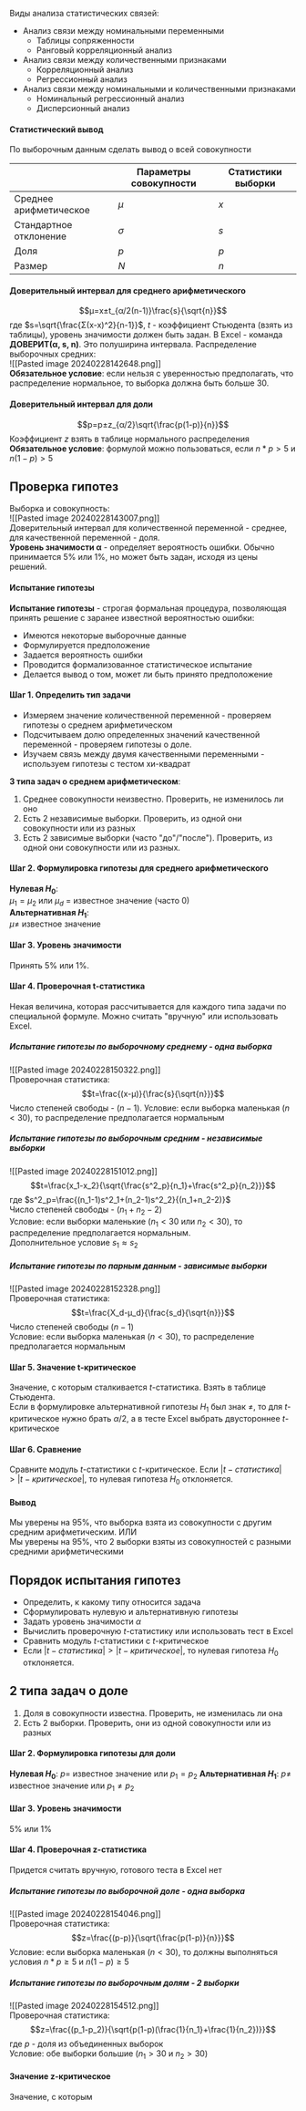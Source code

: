 Виды анализа статистических связей:
- Анализ связи между номинальными переменными
	- Таблицы сопряженности
	- Ранговый корреляционный анализ
- Анализ связи между количественными признаками
	- Корреляционный анализ
	- Регрессионный анализ
- Анализ связи между номинальными и количественными признаками
	- Номинальный регрессионный анализ
	- Дисперсионный анализ
#### Статистический вывод
По выборочным данным сделать вывод о всей совокупности

|                        | Параметры совокупности | Статистики выборки |
| ---------------------- | ---------------------- | ------------------ |
| Среднее арифметическое | $μ$                    | $x$                |
| Стандартное отклонение | $σ$                    | $s$                |
| Доля                   | $p$                    | $p$                |
| Размер                 | $N$                    | $n$                |
#### Доверительный интервал для среднего арифметического
$$μ=x±t_{α/2(n-1)}\frac{s}{\sqrt{n}}$$где $s=\sqrt{\frac{Σ(x-x)^2}{n-1}}$, $t$ - коэффициент Стьюдента (взять из таблицы), уровень значимости должен быть задан. В Excel - команда **ДОВЕРИТ(α, s, n)**. Это полуширина интервала.
Распределение выборочных средних:  
![[Pasted image 20240228142648.png]]  
**Обязательное условие**: если нельзя с уверенностью предполагать, что распределение нормальное, то выборка должна быть больше 30.
#### Доверительный интервал для доли
$$p=p±z_{α/2}\sqrt{\frac{p(1-p)}{n}}$$
Коэффициент $z$ взять в таблице нормального распределения
**Обязательное условие**: формулой можно пользоваться, если $n*p>5$ и $n(1-p)>5$
## Проверка гипотез
Выборка и совокупность:  
![[Pasted image 20240228143007.png]]  
Доверительный интервал для количественной переменной - среднее, для качественной переменной - доля.  
**Уровень значимости α** - определяет вероятность ошибки. Обычно принимается 5% или 1%, но может быть задан, исходя из цены решений.  
#### Испытание гипотезы
**Испытание гипотезы** - строгая формальная процедура, позволяющая принять решение с заранее известной вероятностью ошибки:
- Имеются некоторые выборочные данные
- Формулируется предположение
- Задается вероятность ошибки
- Проводится формализованное статистическое испытание
- Делается вывод о том, может ли быть принято предположение
#### Шаг 1. Определить тип задачи
- Измеряем значение количественной переменной - проверяем гипотезы о среднем арифметическом
- Подсчитываем долю определенных значений качественной переменной - проверяем гипотезы о доле.
- Изучаем связь между двумя качественными переменными - используем гипотезы с тестом хи-квадрат
  
**3 типа задач о среднем арифметическом**:
1. Среднее совокупности неизвестно. Проверить, не изменилось ли оно
2. Есть 2 независимые выборки. Проверить, из одной они совокупности или из разных
3. Есть 2 зависимые выборки (часто "до"/"после"). Проверить, из одной они совокупности или из разных.
  
#### Шаг 2. Формулировка гипотезы для среднего арифметического
**Нулевая $H_0$**:  
$μ_1=μ_2$ или $μ_d$ = известное значение (часто 0)  
**Альтернативная $H_1$**:  
$μ≠$ известное значение
#### Шаг 3. Уровень значимости
Принять 5% или 1%.  
#### Шаг 4. Проверочная t-статистика
Некая величина, которая рассчитывается для каждого типа задачи по специальной формуле. Можно считать "вручную" или использовать Excel.
##### Испытание гипотезы по выборочному среднему - одна выборка
![[Pasted image 20240228150322.png]]  
Проверочная статистика:
$$t=\frac{(x-μ)}{\frac{s}{\sqrt{n}}}$$
Число степеней свободы - $(n-1)$.
Условие: если выборка маленькая ($n<30$), то распределение предполагается нормальным
##### Испытание гипотезы по выборочным средним - независимые выборки
![[Pasted image 20240228151012.png]]  
$$t=\frac{x_1-x_2}{\sqrt{\frac{s^2_p}{n_1}+\frac{s^2_p}{n_2}}}$$где $s^2_p=\frac{(n_1-1)s^2_1+(n_2-1)s^2_2}{(n_1+n_2-2)}$  
Число степеней свободы - $(n_1+n_2-2)$  
Условие: если выборки маленькие ($n_1<30$ или $n_2<30$), то распределение предполагается нормальным.  
Дополнительное условие $s_1≈s_2$
##### Испытание гипотезы по парным данным - зависимые выборки
![[Pasted image 20240228152328.png]]  
Проверочная статистика:  
$$t=\frac{X_d-μ_d}{\frac{s_d}{\sqrt{n}}}$$Число степеней свободы $(n-1)$  
Условие: если выборка маленькая $(n<30)$, то распределение предполагается нормальным
#### Шаг 5. Значение t-критическое
Значение, с которым сталкивается $t$-статистика. Взять в таблице Стьюдента.  
Если в формулировке альтернативной гипотезы $H_1$ был знак $≠$, то для $t$-критическое нужно брать $α/2$, а в тесте Excel выбрать двустороннее $t$-критическое
#### Шаг 6. Сравнение
Сравните модуль $t$-статистики с $t$-критическое. Если $|t-статистика|>|t-критическое|$, то нулевая гипотеза $H_0$ отклоняется.  
#### Вывод
Мы уверены на 95%, что выборка взята из совокупности с другим средним арифметическим.  ИЛИ  
Мы уверены на 95%, что 2 выборки взяты из совокупностей с разными средними арифметическими
## Порядок испытания гипотез
- Определить, к какому типу относится задача
- Сформулировать нулевую и альтернативную гипотезы
- Задать уровень значимости $α$
- Вычислить проверочную $t$-статистику или использовать тест в Excel
- Сравнить модуль $t$-статистики с $t$-критическое
- Если $|t-статистика|>|t-критическое|$, то нулевая гипотеза $H_0$ отклоняется.  
## 2 типа задач о доле
1. Доля в совокупности известна. Проверить, не изменилась ли она
2. Есть 2 выборки. Проверить, они из одной совокупности или из разных
#### Шаг 2. Формулировка гипотезы для доли
**Нулевая $H_0$**:
$p =$ известное значение или $p_1=p_2$
**Альтернативная $H_1$**:
$p≠$ известное значение или $p_1≠p_2$
#### Шаг 3. Уровень значимости
5% или 1%
#### Шаг 4. Проверочная z-статистика
Придется считать вручную, готового теста в Excel нет
##### Испытание гипотезы по выборочной доле - одна выборка
![[Pasted image 20240228154046.png]]  
Проверочная статистика:
$$z=\frac{(p-p)}{\sqrt{\frac{p(1-p)}{n}}}$$
Условие: если выборка маленькая $(n<30)$, то должны выполняться условия $n*p≥5$ и $n(1-p)≥5$
##### Испытание гипотезы по выборочным долям - 2 выборки
![[Pasted image 20240228154512.png]]  
Проверочная статистика:
$$z=\frac{(p_1-p_2)}{\sqrt{p(1-p)(\frac{1}{n_1}+\frac{1}{n_2})}}$$
где $p$ - доля из объединенных выборок  
Условие: обе выборки большие ($n_1>30$ и $n_2>30$)
#### Значение z-критическое
Значение, с которым